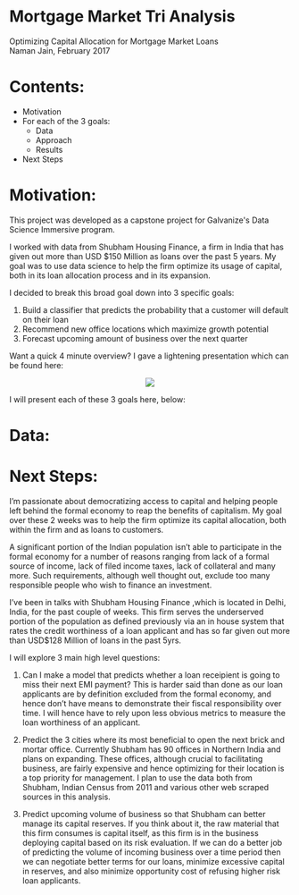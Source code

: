 # Mortgage Market Tri Analysis

Optimizing Capital Allocation for Mortgage Market Loans  
Naman Jain, February 2017

# Contents:
- Motivation
- For each of the 3 goals:
	* Data
	* Approach
	* Results
- Next Steps

# Motivation:
This project was developed as a capstone project for Galvanize's Data Science Immersive program.

I worked with data from Shubham Housing Finance, a firm in India that has given out more than USD $150 Million as loans over the past 5 years. My goal was to use data science to help the firm optimize its usage of capital, both in its loan allocation process and in its expansion.

I decided to break this broad goal down into 3 specific goals:
1) Build a classifier that predicts the probability that a customer will default on their loan
2) Recommend new office locations which maximize growth potential
3) Forecast upcoming amount of business over the next quarter

Want a quick 4 minute overview? I gave a lightening presentation which can be found here:
<p align="center">
  <a href="https://www.youtube.com/watch?v=F0mVX1ReX2s">
  <img src='https://img.youtube.com/vi/F0mVX1ReX2s/0.jpg'>
</a>
</p>

I will present each of these 3 goals here, below:

# Data:

# Next Steps:

I’m passionate about democratizing access to capital and helping people left behind the formal economy to reap the benefits of capitalism. My goal over these 2 weeks was to help the firm optimize its capital allocation, both within the firm and as loans to customers.

A significant portion of the Indian population isn’t able to participate in the formal economy for a number of reasons ranging from lack of a formal source of income, lack of filed income taxes, lack of collateral and many more. Such requirements, although well thought out, exclude too many responsible people who wish to finance an investment.

I’ve been in talks with Shubham Housing Finance ,which is located in Delhi, India, for the past couple of weeks. This firm serves the underserved portion of the population as defined previously via an in house system that rates the credit worthiness of a loan applicant and has so far given out more than USD$128 Million of loans in the past 5yrs.


I will explore 3 main high level questions:

1.	Can I make a model that predicts whether a loan receipient is going to miss their next EMI payment? This is harder said than done as our loan applicants are by definition excluded from the formal economy, and hence don’t have means to demonstrate their fiscal responsibility over time. I will hence have to rely upon less obvious metrics to measure the loan worthiness of an applicant.

2.	Predict the 3 cities where its most beneficial to open the next brick and mortar office. Currently Shubham has 90 offices in Northern India and plans on expanding. These offices, although crucial to facilitating business, are fairly expensive and hence optimizing for their location is a top priority for management. I plan to use the data both from Shubham, Indian Census from 2011 and various other web scraped sources in this analysis.

3.	Predict upcoming volume of business so that Shubham can better manage its capital reserves. If you think about it, the raw material that this firm consumes is capital itself, as this firm is in the business deploying capital based on its risk evaluation. If we can do a better job of predicting the volume of incoming business over a time period then we can negotiate better terms for our loans, minimize excessive capital in reserves, and also minimize opportunity cost of refusing higher risk loan applicants.

